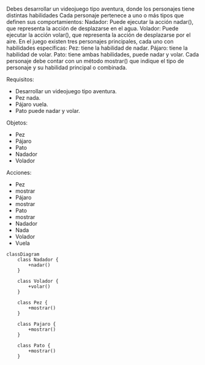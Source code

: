 Debes desarrollar un videojuego tipo aventura, donde los personajes tiene distintas habilidades
Cada personaje pertenece a uno o más tipos que definen sus comportamientos:
Nadador: Puede ejecutar la acción nadar(), que representa la acción de desplazarse en el agua.
Volador: Puede ejecutar la acción volar(), que representa la acción de desplazarse por el aire.
En el juego existen tres personajes principales, cada uno con habilidades específicas:
Pez: tiene la habilidad de nadar.
Pájaro: tiene la habilidad de volar.
Pato: tiene ambas habilidades, puede nadar y volar.
Cada personaje debe contar con un método mostrar() que indique el tipo de personaje y su habilidad principal o combinada.

Requisitos:
- Desarrollar un videojuego tipo aventura.
- Pez nada.
- Pájaro vuela.
- Pato puede nadar y volar.

Objetos:
- Pez
- Pájaro
- Pato
- Nadador
- Volador
    
Acciones:
- Pez
 - mostrar 
- Pájaro
 - mostrar 
- Pato
 - mostrar 
- Nadador
 - Nada
- Volador
 - Vuela   
  
```mermaid
classDiagram
    class Nadador {
        +nadar()
    }

    class Volador {
        +volar()
    }

    class Pez {
        +mostrar()
    }
    
    class Pajaro {
        +mostrar()
    }
    
    class Pato {
        +mostrar()
    }
```
